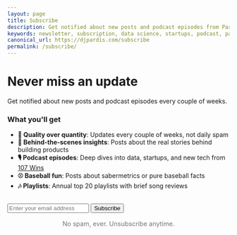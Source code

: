 ```yaml
---
layout: page
title: Subscribe
description: Get notified about new posts and podcast episodes from Pardis Noorzad. Insights on data science, startups, and building in public.
keywords: newsletter, subscription, data science, startups, podcast, pardis noorzad
canonical_url: https://djpardis.com/subscribe
permalink: /subscribe/
---
```


<h1 class="post-title">Never miss an update</h1>

Get notified about new posts and podcast episodes every couple of weeks. 
<!-- I share insights on data science, startups, and the journey of building [General Folders](https://generalfolders.com) and [The Data Room App](https://thedataroom.app). -->

### What you'll get

- **🎯 Quality over quantity**: Updates every couple of weeks, not daily spam
- **📝 Behind-the-scenes insights**: Posts about the real stories behind building products
- **🎙️ Podcast episodes**: Deep dives into data, startups, and new tech from [107 Wins](/107wins.html)
- **⚾️ Baseball fun**: Posts about sabermetrics or pure baseball facts
- **🎶 Playlists**: Annual top 20 playlists with brief song reviews

<br>
<!-- MailerLite Form -->
<form class="newsletter-form" id="newsletter-subscribe-page-form" action="https://assets.mailerlite.com/jsonp/1709436/forms/161652905296791207/subscribe" method="post" target="_blank" data-last-submit="0">
  <!-- Honeypot field (invisible to humans, catches bots) -->
  <div class="hp" style="position: absolute; left: -5000px;" aria-hidden="true">
    <input type="text" name="website" tabindex="-1" value="" autocomplete="nope">
  </div>
  
  <div class="form-group">
    <input 
      type="email" 
      name="fields[email]" 
      id="newsletter-subscribe-page-email" 
      placeholder="Enter your email address" 
      required
      class="newsletter-input"
      aria-label="Email address"
      autocomplete="email"
    >
    <button type="submit" class="newsletter-button">Subscribe</button>
  </div>
  <!-- Hidden fields for MailerLite -->
  <input type="hidden" name="ml-submit" value="1">
  <input type="hidden" name="anticsrf" value="true">
  <input type="hidden" name="hp-check" value="">
  <!-- Message container -->
  <div id="newsletter-subscribe-page-message" class="newsletter-message"></div>
</form>

<!-- Success Message (hidden by default) -->
<div id="newsletter-subscribe-page-success" class="newsletter-message success" style="display: none;">
  Thank you! You have successfully joined our subscriber list.
</div>

<div style="text-align: center; margin: 1rem 0;">
  <p style="color: #757575; font-size: 0.9rem;">No spam, ever. Unsubscribe anytime.</p>
</div>

